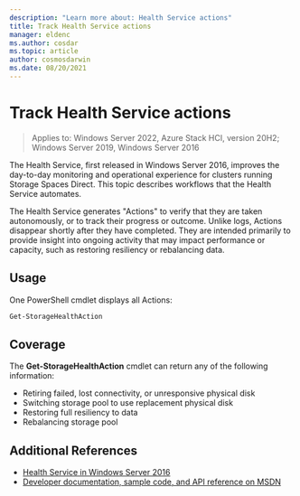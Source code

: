 ```yaml
---
description: "Learn more about: Health Service actions"
title: Track Health Service actions
manager: eldenc
ms.author: cosdar
ms.topic: article
author: cosmosdarwin
ms.date: 08/20/2021
---
```

# Track Health Service actions

> Applies to: Windows Server 2022, Azure Stack HCI, version 20H2; Windows Server 2019, Windows Server 2016

The Health Service, first released in Windows Server 2016, improves the day-to-day monitoring and operational experience for clusters running Storage Spaces Direct. This topic describes workflows that the Health Service automates.

The Health Service generates "Actions" to verify that they are taken autonomously, or to track their progress or outcome. Unlike logs, Actions disappear shortly after they have completed. They are intended primarily to provide insight into ongoing activity that may impact performance or capacity, such as restoring resiliency or rebalancing data.

## Usage
One PowerShell cmdlet displays all Actions:

```PowerShell
Get-StorageHealthAction
```

## Coverage
The **Get-StorageHealthAction** cmdlet can return any of the following information:

- Retiring failed, lost connectivity, or unresponsive physical disk
- Switching storage pool to use replacement physical disk
- Restoring full resiliency to data
- Rebalancing storage pool

## Additional References
- [Health Service in Windows Server 2016](health-service-overview.md)
- [Developer documentation, sample code, and API reference on MSDN](https://msdn.microsoft.com/windowshealthservice)
